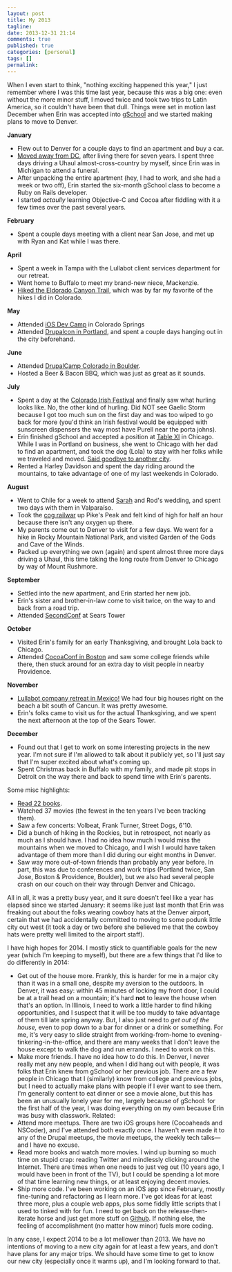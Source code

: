 ```yaml
---
layout: post
title: My 2013
tagline:
date: 2013-12-31 21:14
comments: true
published: true
categories: [personal]
tags: []
permalink:
---
```

When I even start to think, "nothing exciting happened this year," I just remember where I was this time last year, because this was a big one: even without the more minor stuff, I moved twice and took two trips to Latin America, so it couldn't have been that dull. Things were set in motion last December when Erin was accepted into [gSchool](https://www.gschool.it/) and we started making plans to move to Denver.

**January**

* Flew out to Denver for a couple days to find an apartment and buy a car.
* [Moved away from DC](/2013/01/goodbye-dc/), after living there for seven years. I spent three days driving a Uhaul almost-cross-country by myself, since Erin was in Michigan to attend a funeral.
* After unpacking the entire apartment (hey, I had to work, and she had a week or two off), Erin started the six-month gSchool class to become a Ruby on Rails developer.
* I started *actaully* learning Objective-C and Cocoa after fiddling with it a few times over the past several years.

**February**

* Spent a couple days meeting with a client near San Jose, and met up with Ryan and Kat while I was there.

**April**

* Spent a week in Tampa with the Lullabot client services department for our retreat.
* Went home to Buffalo to meet my brand-new niece, Mackenzie.
* [Hiked the Eldorado Canyon Trail](http://www.flickr.com/photos/brockli/sets/72157633360427215/), which was by far my favorite of the hikes I did in Colorado.

**May**

* Attended [iOS Dev Camp](http://iosdevcampcolorado.com/) in Colorado Springs
* Attended [Drupalcon in Portland](http://portland2013.drupal.org/), and spent a couple days hanging out in the city beforehand.

**June**

* Attended [DrupalCamp Colorado in Boulder](http://colorado2013.drupalcamp.org/).
* Hosted a Beer & Bacon BBQ, which was just as great as it sounds.

**July**

* Spent a day at the [Colorado Irish Festival](http://www.coloradoirishfestival.org/) and finally saw what hurling looks like. No, the other kind of hurling. Did NOT see Gaelic Storm because I got too much sun on the first day and was too wiped to go back for more (you'd think an Irish festival would be equipped with sunscreen dispensers the way most have Purell near the porta johns).
* Erin finished gSchool and accepted a position at [Table XI](http://www.tablexi.com/) in Chicago. While I was in Portland on business, she went to Chicago with her dad to find an apartment, and took the dog (Lola) to stay with her folks while we traveled and moved. [Said goodbye to another city](/2013/07/so-long-denver/).
* Rented a Harley Davidson and spent the day riding around the mountains, to take advantage of one of my last weekends in Colorado.

**August**

* Went to Chile for a week to attend [Sarah](http://sarah.cl/) and Rod's wedding, and spent two days with them in Valparaíso.
* Took the [cog railwar](http://www.cograilway.com/) up Pike's Peak and felt kind of high for half an hour because there isn't any oxygen up there.
* My parents come out to Denver to visit for a few days. We went for a hike in Rocky Mountain National Park, and visited Garden of the Gods and Cave of the Winds.
* Packed up everything we own (again) and spent almost three more days driving a Uhaul, this time taking the long route from Denver to Chicago by way of Mount Rushmore.

**September**

* Settled into the new apartment, and Erin started her new job.
* Erin's sister and brother-in-law come to visit twice, on the way to and back from a road trip.
* Attended [SecondConf](http://www.secondconf.com/2013/) at Sears Tower

**October**

* Visited Erin's family for an early Thanksgiving, and brought Lola back to Chicago.
* Attended [CocoaConf in Boston](http://cocoaconf.com/boston-2013/home) and saw some college friends while there, then stuck around for an extra day to visit people in nearby Providence.

**November**

* [Lullabot company retreat in Mexico!](https://www.lullabot.com/blog/article/back-retreating) We had four big houses right on the beach a bit south of Cancun. It was pretty awesome.
* Erin's folks came to visit us for the actual Thanksgiving, and we spent the next afternoon at the top of the Sears Tower.

**December**

* Found out that I get to work on some interesting projects in the new year. I'm not sure if I'm allowed to talk about it publicly yet, so I'll just say that I'm super excited about what's coming up.
* Spent Christmas back in Buffalo with my family, and made pit stops in Detroit on the way there and back to spend time with Erin's parents.

Some misc highlights:

* [Read 22 books](https://www.goodreads.com/review/list/2630-brock-boland?read_at=2013&view=covers).
* Watched 37 movies (the fewest in the ten years I've been tracking them).
* Saw a few concerts: Volbeat, Frank Turner, Street Dogs, 6'10.
* Did a bunch of hiking in the Rockies, but in retrospect, not nearly as much as I should have. I had no idea how much I would miss the mountains when we moved to Chicago, and I wish I would have taken advantage of them more than I did during our eight months in Denver.
* Saw way more out-of-town friends than probably any year before. In part, this was due to conferences and work trips (Portland twice, San Jose, Boston & Providence, Boulder), but we also had several people crash on our couch on their way through Denver and Chicago.

All in all, it was a pretty busy year, and it sure doesn't feel like a year has elapsed since we started January: it seems like just last month that Erin was freaking out about the folks wearing cowboy hats at the Denver airport, certain that we had accidentally committed to moving to some podunk little city out west (it took a day or two before she believed me that the cowboy hats were pretty well limited to the airport staff).

I have high hopes for 2014. I mostly stick to quantifiable goals for the new year (which I'm keeping to myself), but there are a few things that I'd like to do differently in 2014:

* Get out of the house more. Frankly, this is harder for me in a major city than it was in a small one, despite my aversion to the outdoors. In Denver, it was easy: within 45 minutes of locking my front door, I could be at a trail head on a mountain; it's hard **not** to leave the house when that's an option. In Illinois, I need to work a little harder to find hiking opportunities, and I suspect that it will be too muddy to take advantage of them till late spring anyway. But, I also just need to *get out of the house,* even to pop down to a bar for dinner or a drink or something. For me, it's very easy to slide straight from working-from-home to evening-tinkering-in-the-office, and there are many weeks that I don't leave the house except to walk the dog and run errands. I need to work on this.
* Make more friends. I have no idea how to do this. In Denver, I never really met any new people, and when I did hang out with people, it was folks that Erin knew from gSchool or her previous job. There are a few people in Chicago that I (similarly) know from college and previous jobs, but I need to actually make plans with people if I ever want to see them. I'm generally content to eat dinner or see a movie alone, but this has been an unusually lonely year for me, largely because of gSchool: for the first half of the year, I was doing everything on my own because Erin was busy with classwork. Related:
* Attend more meetups. There are two iOS groups here (Cocoaheads and NSCoder), and I've attended both exactly once. I haven't even made it to any of the Drupal meetups, the movie meetups, the weekly tech talks—and I have no excuse.
* Read more books and watch more movies. I wind up burning so much time on stupid crap: reading Twitter and mindlessly clicking around the Internet. There are times when one needs to just veg out (10 years ago, I would have been in front of the TV), but I could be spending a lot more of that time learning new things, or at least enjoying decent movies.
* Ship more code. I've been working on an iOS app since February, mostly fine-tuning and refactoring as I learn more. I've got ideas for at least three more, plus a couple web apps, plus some fiddly little scripts that I used to tinked with for fun. I need to get back on the release-then-iterate horse and just get more stuff on [Github](https://github.com/brockboland/). If nothing else, the feeling of accomplishment (no matter how minor) fuels more coding.

In any case, I expect 2014 to be a lot mellower than 2013. We have no intentions of moving to a new city again for at least a few years, and don't have plans for any major trips. We should have some time to get to know our new city (especially once it warms up), and I'm looking forward to that.
